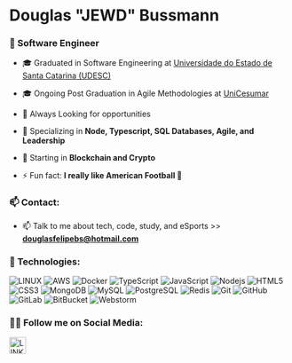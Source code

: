 <h1 align="left">Douglas "JEWD" Bussmann</h1>
<h3 align="left">👨 Software Engineer</h3>

- 🎓 Graduated in Software Engineering at [Universidade do Estado de Santa Catarina (UDESC)](https://www.udesc.br)

- 🎓 Ongoing Post Graduation in Agile Methodologies at [UniCesumar](https://www.unicesumar.edu.br/)

- 🔭 Always Looking for opportunities

- 🌱 Specializing in **Node, Typescript, SQL Databases, Agile, and Leadership**

- 🔗 Starting in **Blockchain and Crypto**

- ⚡ Fun fact: **I really like American Football 🏈**
  
  
<h3 align="left">📫 Contact:</h3>  

- 📫 Talk to me about tech, code, study, and eSports >> **douglasfelipebs@hotmail.com**

<h3 align="left">📱 Technologies:</h3>

![LINUX](https://img.shields.io/badge/Linux-FCC624?style=flat-square&logo=linux&logoColor=black)
![AWS](https://img.shields.io/badge/Amazon_AWS-FF9900?style=flat-square&logo=amazonaws&logoColor=white)
![Docker](https://img.shields.io/badge/-Docker-2496ED?style=flat-square&logo=docker&logoColor=white)
![TypeScript](https://img.shields.io/badge/TypeScript-007ACC?style=flat-square&logo=typescript&logoColor=white)
![JavaScript](https://img.shields.io/badge/-JavaScript-black?style=flat-square&logo=javascript)
![Nodejs](https://img.shields.io/badge/-Nodejs-339933?style=flat-square&logo=Node.js&logoColor=white)
![HTML5](https://img.shields.io/badge/-HTML5-E34F26?style=flat-square&logo=html5&logoColor=white)
![CSS3](https://img.shields.io/badge/-CSS3-1572B6?style=flat-square&logo=css3)
![MongoDB](https://img.shields.io/badge/-MongoDB-black?style=flat-square&logo=mongodb)
![MySQL](https://img.shields.io/badge/-MySQL-4479A1?style=flat-square&logo=mysql&logoColor=white)
![PostgreSQL](https://img.shields.io/badge/-PostgreSQL-336791?style=flat-square&logo=postgresql&logoColor=white)
![Redis](https://img.shields.io/badge/redis-%23DD0031.svg?&style=flat-square&logo=redis&logoColor=white)
![Git](https://img.shields.io/badge/-Git-black?style=flat-square&logo=git)
![GitHub](https://img.shields.io/badge/-GitHub-181717?style=flat-square&logo=github)
![GitLab](https://img.shields.io/badge/-GitLab-181717?style=flat-square&logo=gitlab)
![BitBucket](https://img.shields.io/badge/-BitBucket-darkblue?style=flat-square&logo=bitbucket)
![Webstorm](https://img.shields.io/badge/WebStorm-000000?style=flat-square&logo=WebStorm&logoColor=white)

<h3 align="left">👨‍💻 Follow me on Social Media:</h3>
<p align="left">
<a href="https://www.linkedin.com/in/douglasfelipebs/" target="blank"><img align="center" src="https://img.icons8.com/fluent/48/000000/linkedin.png" alt="LINKEDIN" height="30"/></a>
</p>
